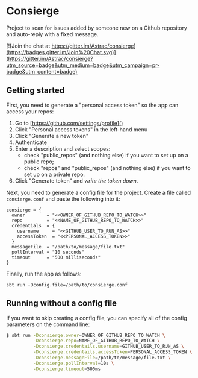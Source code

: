 # Consierge

Project to scan for issues added by someone new on a Github repository and auto-reply with a fixed message.

[![Join the chat at https://gitter.im/Astrac/consierge](https://badges.gitter.im/Join%20Chat.svg)](https://gitter.im/Astrac/consierge?utm_source=badge&utm_medium=badge&utm_campaign=pr-badge&utm_content=badge)

## Getting started

First, you need to generate a "personal access token" so the app can access your repos:

1. Go to [https://github.com/settings/profile]()
2. Click "Personal access tokens" in the left-hand menu
3. Click "Generate a new token"
4. Authenticate
5. Enter a description and select scopes:
   - check "public_repos" (and nothing else) if you want to set up on a public repo;
   - check "repos" and "public_repos" (and nothing else) if you want to set up on a private repo.
6. Click "Generate token" and *write the token down*.

Next, you need to generate a config file for the project. Create a file called `consierge.conf` and paste the following into it:

~~~
consierge = {
  owner        = "<<OWNER_OF_GITHUB_REPO_TO_WATCH>>"
  repo         = "<<NAME_OF_GITHUB_REPO_TO_WATCH>>"
  credentials  = {
    username     = "<<GITHUB_USER_TO_RUN_AS>>"
    accessToken  = "<<PERSONAL_ACCESS_TOKEN>>"
  }
  messageFile  = "/path/to/message/file.txt"
  pollInterval = "10 seconds"
  timeout      = "500 milliseconds"
}
~~~

Finally, run the app as follows:

~~~
sbt run -Dconfig.file=/path/to/consierge.conf
~~~

## Running without a config file

If you want to skip creating a config file, you can specify all of the config parameters on the command line:

~~~ bash
$ sbt run -Dconsierge.owner=OWNER_OF_GITHUB_REPO_TO_WATCH \
          -Dconsierge.repo=NAME_OF_GITHUB_REPO_TO_WATCH \
          -Dconsierge.credentails.username=GITHUB_USER_TO_RUN_AS \
          -Dconsierge.credentails.accessToken=PERSONAL_ACCESS_TOKEN \
          -Dconsierge.messageFile=/path/to/message/file.txt \
          -Dconsierge.pollInterval=10s \
          -Dconsierge.timeout=500ms
~~~
